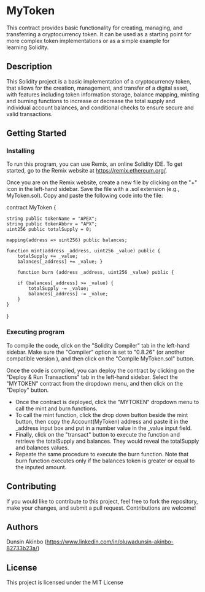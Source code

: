 # MyToken

This contract provides basic functionality for creating, managing, and transferring a cryptocurrency token. It can be used as a starting point for more complex token implementations or as a simple example for learning Solidity.

## Description

This Solidity project is a basic implementation of a cryptocurrency token, that allows for the creation, management, and transfer of a digital asset, with features including token information storage, balance mapping, minting and burning functions to increase or decrease the total supply and individual account balances, and conditional checks to ensure secure and valid transactions.

## Getting Started

### Installing

To run this program, you can use Remix, an online Solidity IDE. To get started, go to the Remix website at https://remix.ethereum.org/.

Once you are on the Remix website, create a new file by clicking on the "+" icon in the left-hand sidebar. Save the file with a .sol extension (e.g., MyToken.sol). Copy and paste the following code into the file:

contract MyToken  {

    string public tokenName = "APEX";
    string public tokenAbbrv = "APX";
    uint256 public totalSupply = 0;   
     
    mapping(address => uint256) public balances; 
    
    function mint(address _address, uint256 _value) public { 
        totalSupply += _value;
        balances[_address] += _value; }
        
        function burn (address _address, uint256 _value) public { 

        if (balances[_address] >= _value) {
            totalSupply -= _value;
            balances[_address] -= _value; 
        }
    }

}

### Executing program


To compile the code, click on the "Solidity Compiler" tab in the left-hand sidebar. Make sure the "Compiler" option is set to "0.8.26" (or another compatible version ), and then click on the "Compile MyToken.sol" button.

Once the code is compiled, you can deploy the contract by clicking on the "Deploy & Run Transactions" tab in the left-hand sidebar. Select the "MYTOKEN" contract from the dropdown menu, and then click on the "Deploy" button.

* Once the contract is deployed, click the "MYTOKEN" dropdown menu to call the mint and burn functions. 
* To call the mint function, click the drop down button beside the mint button, then copy the Account(MyToken) address and paste it in the _address input box and put in a number value in the _value input field.  
* Finally, click on the "transact" button to execute the function and retrieve the totalSupply and balances. They would reveal the totalSupply and balances values.
* Repeate the same procedure to execute the burn function.
Note that burn function executes only if the balances token is greater or equal to the inputed amount.

## Contributing
If you would like to contribute to this project, feel free to fork the repository, make your changes, and submit a pull request. Contributions are welcome! 

## Authors

Dunsin Akinbo
(https://www.linkedin.com/in/oluwadunsin-akinbo-82733b23a/)


## License

This project is licensed under the MIT License 
